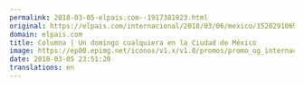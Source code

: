 ```yaml
---
permalink: 2018-03-05-elpais.com--1917381823.html
original: https://elpais.com/internacional/2018/03/06/mexico/1520291069_653696.html#?ref=rss&format=simple&link=link
domain: elpais.com
title: Columna | Un domingo cualquiera en la Ciudad de México
image: https://ep00.epimg.net/iconos/v1.x/v1.0/promos/promo_og_internacional.png
date: 2018-03-05 23:51:20
translations: en
---
```


